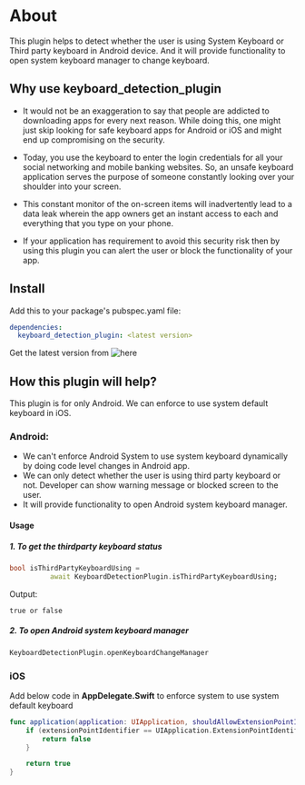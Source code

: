 # About

This plugin helps to detect whether the user is using System Keyboard or Third party keyboard in Android device.
And it will provide functionality to open system keyboard manager to change keyboard.


## Why use keyboard_detection_plugin
- It would not be an exaggeration to say that people are addicted to downloading apps for every next reason. While doing this, one might just skip looking for safe keyboard apps for Android or iOS and might end up compromising on the security.

- Today, you use the keyboard to enter the login credentials for all your social networking and mobile banking websites. So, an unsafe keyboard application serves the purpose of someone constantly looking over your shoulder into your screen. 
- This constant monitor of the on-screen items will inadvertently lead to a data leak wherein the app owners get an instant access to each and everything that you type on your phone.
- If your application has requirement to avoid this security risk then by using this plugin you can alert the user or block the functionality of your app.

## Install
Add this to your package's pubspec.yaml file:
```yaml
dependencies:
  keyboard_detection_plugin: <latest version>
```
Get the latest version from ![here](https://github.com/raghut/third-party-keyboard-detection-flutter-plugin/releases/tag/v0.0.1)

## How this plugin will help?
This plugin is for only Android. We can enforce to use system default keyboard in iOS.
### Android: 
- We can't enforce Android System to use system keyboard dynamically by doing code level changes in Android app.
- We can only detect whether the user is using third party keyboard or not. Developer can show warning message or blocked screen to the user.
- It will provide functionality to open Android system keyboard manager.
#### Usage

##### 1. To get the thirdparty keyboard status
```dart
bool isThirdPartyKeyboardUsing =
          await KeyboardDetectionPlugin.isThirdPartyKeyboardUsing;
```
Output:
```
true or false
```

##### 2. To open Android system keyboard manager

```dart
KeyboardDetectionPlugin.openKeyboardChangeManager
```

### iOS
Add below code in **AppDelegate.Swift** to enforce system to use system default keyboard
```swift
func application(application: UIApplication, shouldAllowExtensionPointIdentifier extensionPointIdentifier: String) -> Bool {
    if (extensionPointIdentifier == UIApplication.ExtensionPointIdentifier.keyboard.rawValue) {
        return false
    }

    return true
}
```
